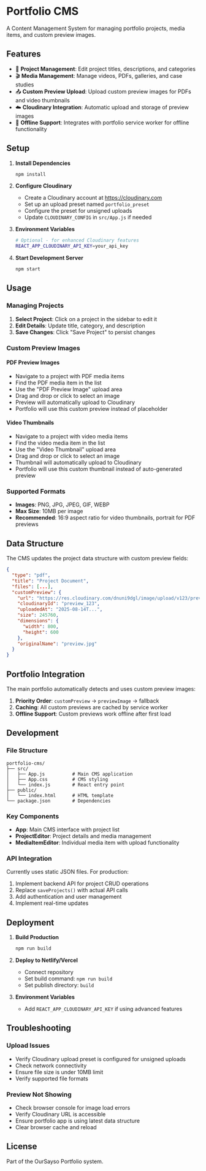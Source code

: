 # Portfolio CMS

A Content Management System for managing portfolio projects, media items, and custom preview images.

## Features

- 🎨 **Project Management**: Edit project titles, descriptions, and categories
- 🎬 **Media Management**: Manage videos, PDFs, galleries, and case studies
- 📤 **Custom Preview Upload**: Upload custom preview images for PDFs and video thumbnails
- ☁️ **Cloudinary Integration**: Automatic upload and storage of preview images
- 💾 **Offline Support**: Integrates with portfolio service worker for offline functionality

## Setup

1. **Install Dependencies**
   ```bash
   npm install
   ```

2. **Configure Cloudinary**
   - Create a Cloudinary account at https://cloudinary.com
   - Set up an upload preset named `portfolio_preset`
   - Configure the preset for unsigned uploads
   - Update `CLOUDINARY_CONFIG` in `src/App.js` if needed

3. **Environment Variables**
   ```bash
   # Optional - for enhanced Cloudinary features
   REACT_APP_CLOUDINARY_API_KEY=your_api_key
   ```

4. **Start Development Server**
   ```bash
   npm start
   ```

## Usage

### Managing Projects

1. **Select Project**: Click on a project in the sidebar to edit it
2. **Edit Details**: Update title, category, and description
3. **Save Changes**: Click "Save Project" to persist changes

### Custom Preview Images

#### PDF Preview Images
- Navigate to a project with PDF media items
- Find the PDF media item in the list
- Use the "PDF Preview Image" upload area
- Drag and drop or click to select an image
- Preview will automatically upload to Cloudinary
- Portfolio will use this custom preview instead of placeholder

#### Video Thumbnails
- Navigate to a project with video media items
- Find the video media item in the list
- Use the "Video Thumbnail" upload area
- Drag and drop or click to select an image
- Thumbnail will automatically upload to Cloudinary
- Portfolio will use this custom thumbnail instead of auto-generated preview

### Supported Formats
- **Images**: PNG, JPG, JPEG, GIF, WEBP
- **Max Size**: 10MB per image
- **Recommended**: 16:9 aspect ratio for video thumbnails, portrait for PDF previews

## Data Structure

The CMS updates the project data structure with custom preview fields:

```json
{
  "type": "pdf",
  "title": "Project Document",
  "files": [...],
  "customPreview": {
    "url": "https://res.cloudinary.com/dnuni9dgl/image/upload/v123/preview.jpg",
    "cloudinaryId": "preview_123",
    "uploadedAt": "2025-08-14T...",
    "size": 245760,
    "dimensions": {
      "width": 800,
      "height": 600
    },
    "originalName": "preview.jpg"
  }
}
```

## Portfolio Integration

The main portfolio automatically detects and uses custom preview images:

1. **Priority Order**: `customPreview` → `previewImage` → fallback
2. **Caching**: All custom previews are cached by service worker
3. **Offline Support**: Custom previews work offline after first load

## Development

### File Structure
```
portfolio-cms/
├── src/
│   ├── App.js          # Main CMS application
│   ├── App.css         # CMS styling
│   └── index.js        # React entry point
├── public/
│   └── index.html      # HTML template
└── package.json        # Dependencies
```

### Key Components
- **App**: Main CMS interface with project list
- **ProjectEditor**: Project details and media management
- **MediaItemEditor**: Individual media item with upload functionality

### API Integration
Currently uses static JSON files. For production:
1. Implement backend API for project CRUD operations
2. Replace `saveProjects()` with actual API calls
3. Add authentication and user management
4. Implement real-time updates

## Deployment

1. **Build Production**
   ```bash
   npm run build
   ```

2. **Deploy to Netlify/Vercel**
   - Connect repository
   - Set build command: `npm run build`
   - Set publish directory: `build`

3. **Environment Variables**
   - Add `REACT_APP_CLOUDINARY_API_KEY` if using advanced features

## Troubleshooting

### Upload Issues
- Verify Cloudinary upload preset is configured for unsigned uploads
- Check network connectivity
- Ensure file size is under 10MB limit
- Verify supported file formats

### Preview Not Showing
- Check browser console for image load errors
- Verify Cloudinary URL is accessible
- Ensure portfolio app is using latest data structure
- Clear browser cache and reload

## License

Part of the OurSayso Portfolio system.